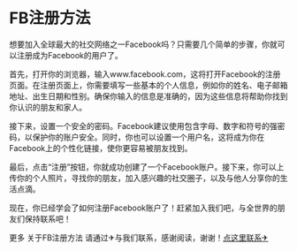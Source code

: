 # FB注册方法

想要加入全球最大的社交网络之一Facebook吗？只需要几个简单的步骤，你就可以注册成为Facebook的用户了。

首先，打开你的浏览器，输入www.facebook.com，这将打开Facebook的注册页面。在注册页面上，你需要填写一些基本的个人信息，例如你的姓名、电子邮箱地址、出生日期和性别。确保你输入的信息是准确的，因为这些信息将帮助你找到你认识的朋友和家人。

接下来，设置一个安全的密码。Facebook建议使用包含字母、数字和符号的强密码，以保护你的账户安全。同时，你也可以设置一个用户名，这将成为你在Facebook上的个性化链接，使你更容易被朋友找到。

最后，点击“注册”按钮，你就成功创建了一个Facebook账户。接下来，你可以上传你的个人照片，寻找你的朋友，加入感兴趣的社交圈子，以及与他人分享你的生活点滴。

现在，你已经学会了如何注册Facebook账户了！赶紧加入我们吧，与全世界的朋友们保持联系吧！

更多 关于FB注册方法 请通过✈与我们联系，感谢阅读，谢谢！[点这里联系✈](https://w.k02.cc)